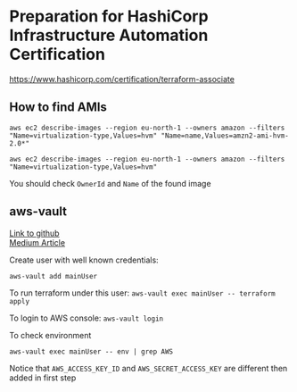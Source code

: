 # Preparation for HashiCorp Infrastructure Automation Certification

https://www.hashicorp.com/certification/terraform-associate

## How to find AMIs

```aws ec2 describe-images --region eu-north-1 --owners amazon --filters  "Name=virtualization-type,Values=hvm" "Name=name,Values=amzn2-ami-hvm-2.0*"```

```aws ec2 describe-images --region eu-north-1 --owners amazon --filters  "Name=virtualization-type,Values=hvm"```

You should check `OwnerId` and `Name` of the found image


## aws-vault

[Link to github](https://github.com/99designs/aws-vault)   
[Medium Article](https://medium.com/@alfonso_cabrera/terraform-security-with-aws-vault-901b64c72003)

Create user with well known credentials:

```aws-vault add mainUser```

To run terraform under this user:
```aws-vault exec mainUser -- terraform apply```

To login to AWS console:
```aws-vault login```

To check environment

```aws-vault exec mainUser -- env | grep AWS```

Notice that `AWS_ACCESS_KEY_ID` and `AWS_SECRET_ACCESS_KEY` are different then added in first step
